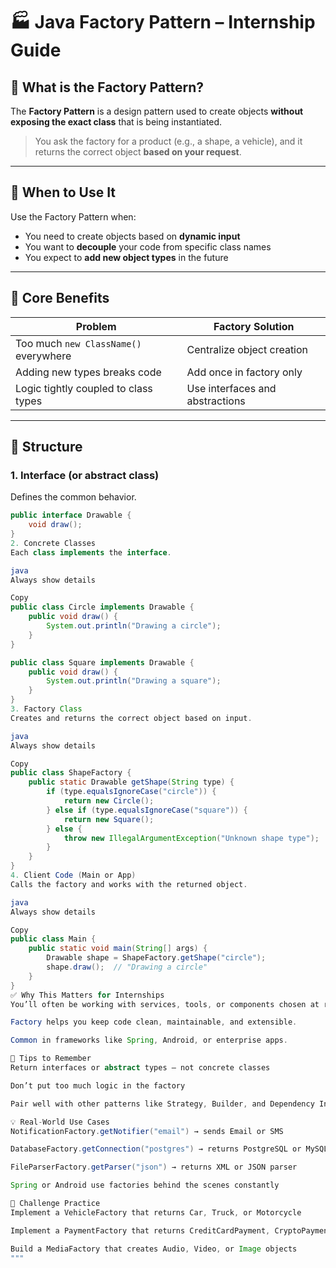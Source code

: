 # 🏭 Java Factory Pattern – Internship Guide

## 🎯 What is the Factory Pattern?

The **Factory Pattern** is a design pattern used to create objects **without exposing the exact class** that is being instantiated.

> You ask the factory for a product (e.g., a shape, a vehicle), and it returns the correct object **based on your request**.

---

## 🧩 When to Use It

Use the Factory Pattern when:
- You need to create objects based on **dynamic input**
- You want to **decouple** your code from specific class names
- You expect to **add new object types** in the future

---

## 🧠 Core Benefits

| Problem                     | Factory Solution              |
|-----------------------------|-------------------------------|
| Too much `new ClassName()` everywhere | Centralize object creation |
| Adding new types breaks code | Add once in factory only     |
| Logic tightly coupled to class types | Use interfaces and abstractions |

---

## 🔧 Structure

### 1. **Interface (or abstract class)**

Defines the common behavior.

```java
public interface Drawable {
    void draw();
}
2. Concrete Classes
Each class implements the interface.

java
Always show details

Copy
public class Circle implements Drawable {
    public void draw() {
        System.out.println("Drawing a circle");
    }
}

public class Square implements Drawable {
    public void draw() {
        System.out.println("Drawing a square");
    }
}
3. Factory Class
Creates and returns the correct object based on input.

java
Always show details

Copy
public class ShapeFactory {
    public static Drawable getShape(String type) {
        if (type.equalsIgnoreCase("circle")) {
            return new Circle();
        } else if (type.equalsIgnoreCase("square")) {
            return new Square();
        } else {
            throw new IllegalArgumentException("Unknown shape type");
        }
    }
}
4. Client Code (Main or App)
Calls the factory and works with the returned object.

java
Always show details

Copy
public class Main {
    public static void main(String[] args) {
        Drawable shape = ShapeFactory.getShape("circle");
        shape.draw();  // "Drawing a circle"
    }
}
✅ Why This Matters for Internships
You’ll often be working with services, tools, or components chosen at runtime.

Factory helps you keep code clean, maintainable, and extensible.

Common in frameworks like Spring, Android, or enterprise apps.

🧠 Tips to Remember
Return interfaces or abstract types — not concrete classes

Don’t put too much logic in the factory

Pair well with other patterns like Strategy, Builder, and Dependency Injection

💡 Real-World Use Cases
NotificationFactory.getNotifier("email") → sends Email or SMS

DatabaseFactory.getConnection("postgres") → returns PostgreSQL or MySQL connector

FileParserFactory.getParser("json") → returns XML or JSON parser

Spring or Android use factories behind the scenes constantly

🔁 Challenge Practice
Implement a VehicleFactory that returns Car, Truck, or Motorcycle

Implement a PaymentFactory that returns CreditCardPayment, CryptoPayment

Build a MediaFactory that creates Audio, Video, or Image objects
"""